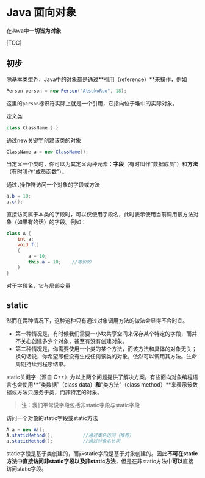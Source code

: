 # Java 面向对象

在Java中**一切皆为对象**

[TOC]

## 初步

除基本类型外，Java中的对象都是通过**引用（reference）**来操作，例如

~~~java
Person person = new Person("AtsukoRuo", 18);
~~~

这里的`person`标识符实际上就是一个引用，它指向位于堆中的实际对象。



定义类

~~~java
class ClassName { }
~~~

通过new关键字创建该类的对象

~~~java
ClassName a = new ClassName();
~~~

当定义一个类时，你可以为其定义两种元素：**字段**（有时叫作“数据成员”）和**方法**（有时叫作“成员函数”）。

通过`.`操作符访问一个对象的字段或方法

~~~java
a.b = 10;
a.c();
~~~



直接访问属于本类的字段时，可以仅使用字段名，此时表示使用当前调用该方法对象（如果有的话）的字段。例如：

~~~java
class A {
	int a;
    void f()
    {
        a = 10;
        this.a = 10;	//等价的
    }
}
~~~

对于字段名，它与局部变量

## static

然而在两种情况下，这种这种只有通过对象调用方法的做法会显得不合时宜。

- 第一种情况是，有时候我们需要一小块共享空间来保存某个特定的字段，而并不关心创建多少个对象，甚至有没有创建对象。
- 第二种情况是，你需要使用一个类的某个方法，而该方法和具体的对象无关；换句话说，你希望即便没有生成任何该类的对象，依然可以调用其方法。生命周期持续到程序结束。



static关键字（源自 C++）为以上两个问题提供了解决方案。有些面向对象编程语言也会使用**“类数据”（class data）**和**“类方法”（class method）**来表示该数据或方法只服务于类，而非特定的对象。



> 注：我们平常说字段包括非static字段与static字段



访问一个对象的static字段或static方法

~~~java
A a = new A();
A.staticMethod();			//通过类名访问（推荐）
a.staticMethod();			//通过对象名访问
~~~



static字段是基于类创建的，而非static字段是基于对象创建的。因此**不可在static方法中直接访问非static字段以及非static方法**，但是在非static方法中**可以**直接访问static字段。



